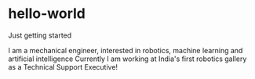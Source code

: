 # hello-world
Just getting started

I am a mechanical engineer, interested in robotics, machine learning and artificial intelligence
Currently I am working at India's first robotics gallery as a Technical Support Executive!
